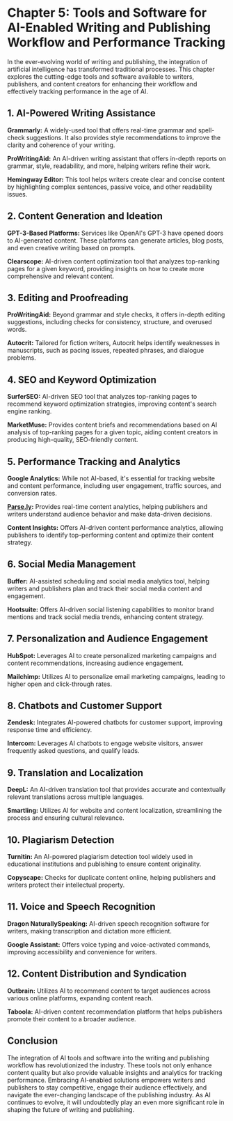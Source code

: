 Chapter 5: Tools and Software for AI-Enabled Writing and Publishing Workflow and Performance Tracking
=====================================================================================================

In the ever-evolving world of writing and publishing, the integration of artificial intelligence has transformed traditional processes. This chapter explores the cutting-edge tools and software available to writers, publishers, and content creators for enhancing their workflow and effectively tracking performance in the age of AI.

**1. AI-Powered Writing Assistance**
------------------------------------

**Grammarly:** A widely-used tool that offers real-time grammar and spell-check suggestions. It also provides style recommendations to improve the clarity and coherence of your writing.

**ProWritingAid:** An AI-driven writing assistant that offers in-depth reports on grammar, style, readability, and more, helping writers refine their work.

**Hemingway Editor:** This tool helps writers create clear and concise content by highlighting complex sentences, passive voice, and other readability issues.

**2. Content Generation and Ideation**
--------------------------------------

**GPT-3-Based Platforms:** Services like OpenAI's GPT-3 have opened doors to AI-generated content. These platforms can generate articles, blog posts, and even creative writing based on prompts.

**Clearscope:** AI-driven content optimization tool that analyzes top-ranking pages for a given keyword, providing insights on how to create more comprehensive and relevant content.

**3. Editing and Proofreading**
-------------------------------

**ProWritingAid:** Beyond grammar and style checks, it offers in-depth editing suggestions, including checks for consistency, structure, and overused words.

**Autocrit:** Tailored for fiction writers, Autocrit helps identify weaknesses in manuscripts, such as pacing issues, repeated phrases, and dialogue problems.

**4. SEO and Keyword Optimization**
-----------------------------------

**SurferSEO:** AI-driven SEO tool that analyzes top-ranking pages to recommend keyword optimization strategies, improving content's search engine ranking.

**MarketMuse:** Provides content briefs and recommendations based on AI analysis of top-ranking pages for a given topic, aiding content creators in producing high-quality, SEO-friendly content.

**5. Performance Tracking and Analytics**
-----------------------------------------

**Google Analytics:** While not AI-based, it's essential for tracking website and content performance, including user engagement, traffic sources, and conversion rates.

**[Parse.ly](http://Parse.ly):** Provides real-time content analytics, helping publishers and writers understand audience behavior and make data-driven decisions.

**Content Insights:** Offers AI-driven content performance analytics, allowing publishers to identify top-performing content and optimize their content strategy.

**6. Social Media Management**
------------------------------

**Buffer:** AI-assisted scheduling and social media analytics tool, helping writers and publishers plan and track their social media content and engagement.

**Hootsuite:** Offers AI-driven social listening capabilities to monitor brand mentions and track social media trends, enhancing content strategy.

**7. Personalization and Audience Engagement**
----------------------------------------------

**HubSpot:** Leverages AI to create personalized marketing campaigns and content recommendations, increasing audience engagement.

**Mailchimp:** Utilizes AI to personalize email marketing campaigns, leading to higher open and click-through rates.

**8. Chatbots and Customer Support**
------------------------------------

**Zendesk:** Integrates AI-powered chatbots for customer support, improving response time and efficiency.

**Intercom:** Leverages AI chatbots to engage website visitors, answer frequently asked questions, and qualify leads.

**9. Translation and Localization**
-----------------------------------

**DeepL:** An AI-driven translation tool that provides accurate and contextually relevant translations across multiple languages.

**Smartling:** Utilizes AI for website and content localization, streamlining the process and ensuring cultural relevance.

**10. Plagiarism Detection**
----------------------------

**Turnitin:** An AI-powered plagiarism detection tool widely used in educational institutions and publishing to ensure content originality.

**Copyscape:** Checks for duplicate content online, helping publishers and writers protect their intellectual property.

**11. Voice and Speech Recognition**
------------------------------------

**Dragon NaturallySpeaking:** AI-driven speech recognition software for writers, making transcription and dictation more efficient.

**Google Assistant:** Offers voice typing and voice-activated commands, improving accessibility and convenience for writers.

**12. Content Distribution and Syndication**
--------------------------------------------

**Outbrain:** Utilizes AI to recommend content to target audiences across various online platforms, expanding content reach.

**Taboola:** AI-driven content recommendation platform that helps publishers promote their content to a broader audience.

**Conclusion**
--------------

The integration of AI tools and software into the writing and publishing workflow has revolutionized the industry. These tools not only enhance content quality but also provide valuable insights and analytics for tracking performance. Embracing AI-enabled solutions empowers writers and publishers to stay competitive, engage their audience effectively, and navigate the ever-changing landscape of the publishing industry. As AI continues to evolve, it will undoubtedly play an even more significant role in shaping the future of writing and publishing.
